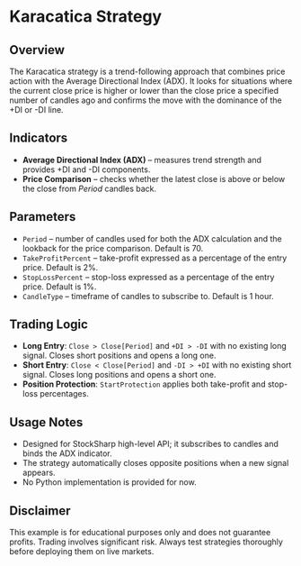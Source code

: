 # Karacatica Strategy

## Overview
The Karacatica strategy is a trend-following approach that combines price action with the Average Directional Index (ADX). It looks for situations where the current close price is higher or lower than the close price a specified number of candles ago and confirms the move with the dominance of the +DI or -DI line.

## Indicators
- **Average Directional Index (ADX)** – measures trend strength and provides +DI and -DI components.
- **Price Comparison** – checks whether the latest close is above or below the close from *Period* candles back.

## Parameters
- `Period` – number of candles used for both the ADX calculation and the lookback for the price comparison. Default is 70.
- `TakeProfitPercent` – take-profit expressed as a percentage of the entry price. Default is 2%.
- `StopLossPercent` – stop-loss expressed as a percentage of the entry price. Default is 1%.
- `CandleType` – timeframe of candles to subscribe to. Default is 1 hour.

## Trading Logic
- **Long Entry**: `Close > Close[Period]` and `+DI > -DI` with no existing long signal. Closes short positions and opens a long one.
- **Short Entry**: `Close < Close[Period]` and `-DI > +DI` with no existing short signal. Closes long positions and opens a short one.
- **Position Protection**: `StartProtection` applies both take-profit and stop-loss percentages.

## Usage Notes
- Designed for StockSharp high-level API; it subscribes to candles and binds the ADX indicator.
- The strategy automatically closes opposite positions when a new signal appears.
- No Python implementation is provided for now.

## Disclaimer
This example is for educational purposes only and does not guarantee profits. Trading involves significant risk. Always test strategies thoroughly before deploying them on live markets.

